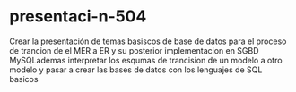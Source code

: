 # presentaci-n-504
Crear la presentación de temas basiscos de base de datos para el proceso de trancion de el MER a ER y su posterior implementacion en SGBD MySQLademas interpretar los esqumas de trancision de un modelo a otro modelo y pasar a crear las bases de datos con los lenguajes de SQL basicos
